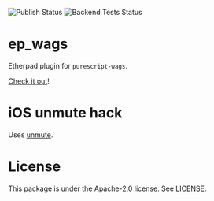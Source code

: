 ![Publish Status](https://github.com/ether/../../ep_wags/workflows/Node.js%20Package/badge.svg) ![Backend Tests Status](https://github.com/ether/../../ep_wags/workflows/Backend%20tests/badge.svg)

# ep_wags

Etherpad plugin for `purescript-wags`.

[Check it out](https://yap.wags.fm)!

# iOS unmute hack

Uses [unmute](https://github.com/swevans/unmute).

# License

This package is under the Apache-2.0 license. See [LICENSE](./LICENSE).